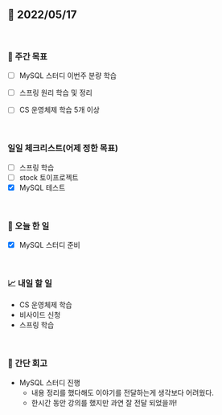 ## 📅 2022/05/17

<br/>

### 🏹 주간 목표

- [ ] MySQL 스터디 이번주 분량 학습
- [ ] 스프링 원리 학습 및 정리
- [ ] CS 운영체제 학습 5개 이상


<br/>

### 일일 체크리스트(어제 정한 목표)

- [ ] 스프링 학습
- [ ] stock 토이프로젝트
- [x] MySQL 테스트

<br/>

### 💯 오늘 한 일

- [x] MySQL 스터디 준비


<br/>

### 📈 내일 할 일

- CS 운영체제 학습
- 비사이드 신청
- 스프링 학습

<br/>

### 🧐 간단 회고

- MySQL 스터디 진행
  - 내용 정리를 했다해도 이야기를 전달하는게 생각보다 어려웠다.
  - 한시간 동안 강의를 했지만 과연 잘 전달 되었을까!
